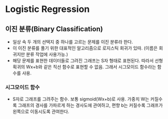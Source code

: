 # Logistic Regression

## 이진 분류(Binary Classification)
- 일상 속 두 개의 선택지 중 하나를 고르는 문제를 이진 분류라 한다.
- 이 이진 분류를 풀기 위한 대표적인 알고리즘으로 로지스틱 회귀가 있따. (이름은 회귀지만 분류 작업에 사용가능.)
- 해당 문제를 표현한 데이터들로 그려진 그래프는 S자 형태로 표현된다. 따라서 선형 획귀의 Wx+b와 같은 직선 함수로 표현할 수 없음. 그래서 시그모이드 함수라는 함수를 사용.

### 시그모이드 함수
- S자로 그래프를 그려주는 함수. 보통 sigmoid(Wx+b)로 사용. 가중치 W는 커질수록 그래프의 경사를 가파르게 하는 경사도에 관여하고, 편향 b는 커질수록 그래프가 왼쪽으로 이동시도록 관여한다. 